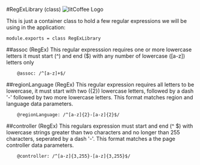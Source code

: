 #RegExLibrary (class) ![litCoffee Logo](https://raw.github.com/scanton/flaming-expresso/master/public/images/litCoffee-icon.png)

This is just a container class to hold a few regular expressions
we will be using in the application:

	module.exports = class RegExLibrary

##assoc (RegEx)
This regular expresssion requires one or more lowercase letters
it must start (^) and end ($) with any number of lowercase ([a-z])
letters only

		@assoc: /^[a-z]+$/

##regionLanguage (RegEx)
This regular expression requires all letters to be lowercase, it
must start with two ({2}) lowercase letters, followed by a dash '-'
followed by two more lowercase letters.  This format matches region
and language data parameters.

		@regionLanguage: /^[a-z]{2}-[a-z]{2}$/

##controller (RegEx)
This regulars expression must start and end (^ $) with lowercase
strings greater than two characters and no longer than 255 characters,
seperated by a dash '-'.  This format matches a the page controller
data parameters.

		@controller: /^[a-z]{3,255}-[a-z]{3,255}$/